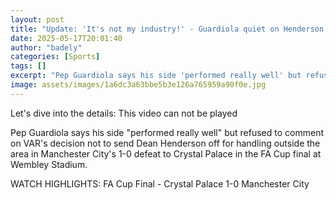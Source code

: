 ```yaml
---
layout: post
title: "Update: 'It's not my industry!' - Guardiola quiet on Henderson handball decision"
date: 2025-05-17T20:01:40
author: "badely"
categories: [Sports]
tags: []
excerpt: "Pep Guardiola says his side 'performed really well' but refused to comment on VAR's decision not to send Dean Henderson off for handling outside the a"
image: assets/images/1a6dc3a63bbe5b3e126a765959a90f0e.jpg
---
```


Let's dive into the details: This video can not be played

Pep Guardiola says his side "performed really well" but refused to comment on VAR's decision not to send Dean Henderson off for handling outside the area in Manchester City's 1-0 defeat to Crystal Palace in the FA Cup final at Wembley Stadium.

WATCH HIGHLIGHTS: FA Cup Final - Crystal Palace 1-0 Manchester City

